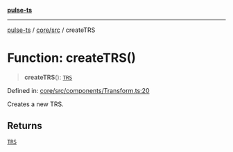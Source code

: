 [**pulse-ts**](../../../README.md)

***

[pulse-ts](../../../README.md) / [core/src](../README.md) / createTRS

# Function: createTRS()

> **createTRS**(): [`TRS`](../interfaces/TRS.md)

Defined in: [core/src/components/Transform.ts:20](https://github.com/jlehett/pulse-ts/blob/95f7e0ab0aafbcd2aad691251c554317b3dfe19c/packages/core/src/components/Transform.ts#L20)

Creates a new TRS.

## Returns

[`TRS`](../interfaces/TRS.md)
